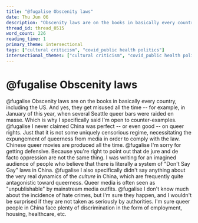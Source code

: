 ```yaml
---
title: "@fugalise Obscenity laws"
date: Thu Jun 06
description: "Obscenity laws are on the books in basically every country, including the US."
thread_id: thread_0515
word_count: 226
reading_time: 1
primary_theme: intersectional
tags: ["cultural criticism", "covid_public health politics"]
intersectional_themes: ["cultural criticism", "covid_public health politics"]
---
```


# @fugalise Obscenity laws

@fugalise Obscenity laws are on the books in basically every country, including the US. And yes, they get misused all the time -- for example, in January of this year, when several Seattle queer bars were raided en masse. Which is why I specifically said I'm open to counter-examples. @fugalise I never claimed China was perfect -- or even good -- on queer rights. Just that it is not some uniquely censorious regime, necessitating the expungement of queerness from media in order to comply with the law. Chinese queer movies are produced all the time. @fugalise I'm sorry for getting defensive. Because you're right to point out that de jure and de facto oppression are not the same thing. I was writing for an imagined audience of people who believe that there is literally a system of "Don't Say Gay" laws in China. @fugalise I also specifically didn't say anything about the very real dynamics of the *culture* in China, which are frequently quite antagonistic toward queerness. Queer media is often seen as "unpublishable" by mainstream media outfits. @fugalise I don't know much about the incidence of hate crimes, but I'm sure they happen, and I wouldn't be surprised if they are not taken as seriously by authorities. I'm sure queer people in China face plenty of discrimination in the form of employment, housing, healthcare, etc.